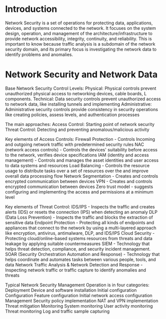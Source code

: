 
# Introduction

Network Security is a set of operations for protecting data, applications, devices, and systems connected to the network. It focuses on the system design, operation, and management of the architecture/infrastructure to provide network accessibility, integrity, continuity, and reliability. This is important to know because traffic analysis is a subdomain of the network security domain, and its primary focus is investigating the network data to identify problems and anomalies.

# Network Security and Network Data

Base Network Security Control Levels:
	Physical: Physical controls prevent unauthorized physical access to networking devices, cable boards, L components.
	Technical: Data security controls prevent unauthorized access to network data, like installing tunnels and implementing 
	Administrative: Administrative security controls provide consistency in security operations like creating policies, assess levels, and authentication processes 

The main approaches:
	Access Control: Starting point of network security
	Threat Control: Detecting and preventing anomalous/malicious activity

Key elements of Access Controls:
	Firewall Protection - Controls Incoming and outgoing network traffic with predetermined security rules
	NAC (network access controls) - Controls the devices' suitability before access to the network, verifies device specifications
	IAM (identity and access management) - Controls and manages the asset identities and user access to data systems and resources 
	Load Balancing - Controls the resource usage to distribute tasks over a set of resources over the and improve overall data processing flow
	Network Segmentation - Creates and controls encrypted communication between devices 
	VPN - Creates and controls encrypted communication between devices
	Zero trust model - suggests configuring and implementing the access and permissions at a minimum level

Key elements of Threat Control:
	IDS/IPS - Inspects the traffic and creates alerts (IDS) or resets the connection (IPS) when detecting an anomaly 
	DLP (Data Loss Prevention) - Inspects the traffic and blocks the extraction of sensitive data 
	Endpoint Protection - Protecting all kinds of endpoints and appliances that connect to the network by using a multi-layered approach like encryption, antivirus, antimalware, DLP, and IDS/IPS
	Cloud Security - Protecting cloud/online-based systems resources from threats and data leakage by applying suitable countermeasures 
	SIEM - Technology that helps threat detection, compliance, and security incident management.
	SOAR (Security Orchestration Automation and Response) - Technology that helps coordinate and automates tasks between various people, tools, and data
	Network Traffic Analysis & Network Detection and Response - Inspecting network traffic or traffic capture to identify anomalies and threats 

Typical Network Security Management Operation is in four categories: 
Deployment 
	Device and software installation
	Initial configuration 
Configuration
	Feature configuration
	Initial network access configuration
Management 
	Security policy implementation
	NAT and VPN implementation
	Threat mitigation
Monitoring
	System monitoring
	User activity monitoring
	Threat monitoring
	Log and traffic sample capturing 

